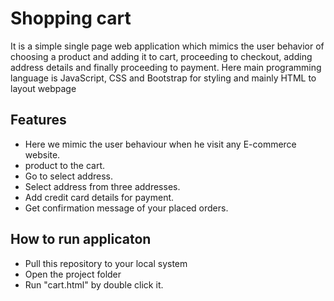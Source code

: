 
# Shopping cart 

It is a simple single page web application which mimics the user behavior of choosing a product and adding it to cart, proceeding to checkout, adding address details and finally proceeding to payment. Here main programming language is JavaScript, CSS and Bootstrap for styling and mainly HTML to layout webpage


## Features

- Here we mimic the user behaviour when he visit any E-commerce website.
- product to the cart.
- Go to select address.
- Select address from three addresses.
- Add credit card details for payment.
- Get confirmation message of your placed orders.


## How to run applicaton

- Pull this repository to your local system
- Open the project folder
- Run "cart.html" by double click it.


